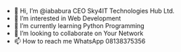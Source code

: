 - 👋 Hi, I’m @iababura CEO Sky4IT Technologies Hub Ltd.
- 👀 I’m interested in Web Development 
- 🌱 I’m currently learning Python Programming
- 💞️ I’m looking to collaborate on Your Network 
- 📫 How to reach me WhatsApp 08138375356

<!---
iababura/iababura is a ✨ special ✨ repository because its `README.md` (this file) appears on your GitHub profile.
You can click the Preview link to take a look at your changes.
--->

